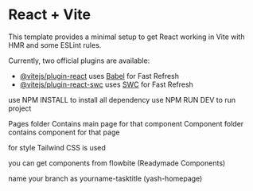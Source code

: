 # React + Vite

This template provides a minimal setup to get React working in Vite with HMR and some ESLint rules.

Currently, two official plugins are available:

- [@vitejs/plugin-react](https://github.com/vitejs/vite-plugin-react/blob/main/packages/plugin-react/README.md) uses [Babel](https://babeljs.io/) for Fast Refresh
- [@vitejs/plugin-react-swc](https://github.com/vitejs/vite-plugin-react-swc) uses [SWC](https://swc.rs/) for Fast Refresh

use NPM INSTALL to install all dependency
use NPM RUN DEV to run project

Pages folder Contains main page for that component
Component folder contains component for that page

for style Tailwind CSS is used

you can get components from flowbite (Readymade Components)

name your branch as yourname-tasktitle (yash-homepage)
